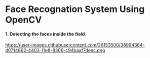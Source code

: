 # Face Recognation System Using OpenCV

#### 1. Detecting the faces inside the field 

https://user-images.githubusercontent.com/26153500/38994364-d0714862-4403-11e8-8306-c94baaf7deec.png
